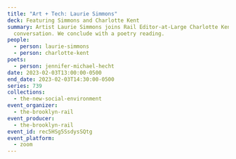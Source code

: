 ```yaml
---
title: "Art + Tech: Laurie Simmons"
deck: Featuring Simmons and Charlotte Kent
summary: Artist Laurie Simmons joins Rail Editor-at-Large Charlotte Kent for a
  conversation. We conclude with a poetry reading.
people:
  - person: laurie-simmons
  - person: charlotte-kent
poets:
  - person: jennifer-michael-hecht
date: 2023-02-03T13:00:00-0500
end_date: 2023-02-03T14:30:00-0500
series: 739
collections:
  - the-new-social-environment
event_organizer:
  - the-brooklyn-rail
event_producer:
  - the-brooklyn-rail
event_id: rec5HSg5SsdysSQtg
event_platform:
  - zoom
---
```

